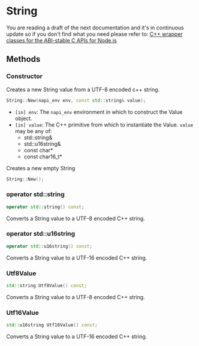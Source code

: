 # String

You are reading a draft of the next documentation and it's in continuous update so
if you don't find what you need please refer to:
[C++ wrapper classes for the ABI-stable C APIs for Node.js](https://nodejs.github.io/node-addon-api/)

## Methods

### Constructor

Creates a new String value from a UTF-8 encoded c++ string.

```cpp
String::New(napi_env env, const std::string& value);
```

- `[in] env`: The `napi_env` environment in which to construct the Value object.
- `[in] value`: The C++ primitive from which to instantiate the Value. `value` may be any of:
  - std::string&
  - std::u16string&
  - const char*
  - const char16_t*

Creates a new empty String

```cpp
String::New();
```

### operator std::string

```cpp
operator std::string() const;
```
Converts a String value to a UTF-8 encoded C++ string.

### operator std::u16string
```cpp
operator std::u16string() const;
```
Converts a String value to a UTF-16 encoded C++ string.

### Utf8Value
```cpp
std::string Utf8Value() const;
```
Converts a String value to a UTF-8 encoded C++ string.
### Utf16Value
```cpp
std::u16string Utf16Value() const;
```
Converts a String value to a UTF-16 encoded C++ string.